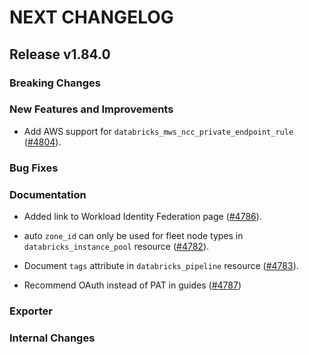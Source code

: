 # NEXT CHANGELOG

## Release v1.84.0

### Breaking Changes

### New Features and Improvements
 * Add AWS support for `databricks_mws_ncc_private_endpoint_rule` ([#4804](https://github.com/databricks/terraform-provider-databricks/pull/4804)).

### Bug Fixes

### Documentation
 * Added link to Workload Identity Federation page ([#4786](https://github.com/databricks/terraform-provider-databricks/pull/4786)).

* auto `zone_id` can only be used for fleet node types in `databricks_instance_pool` resource ([#4782](https://github.com/databricks/terraform-provider-databricks/pull/4782)).
* Document `tags` attribute in `databricks_pipeline` resource ([#4783](https://github.com/databricks/terraform-provider-databricks/pull/4783)).

* Recommend OAuth instead of PAT in guides ([#4787](https://github.com/databricks/terraform-provider-databricks/pull/4787))

### Exporter

### Internal Changes
